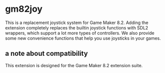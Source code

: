 # gm82joy
This is a replacement joystick system for Game Maker 8.2. Adding the extension
completely replaces the builtin joystick functions with SDL2 wrappers, which
support a lot more types of controllers. We also provide some new convenience
functions that help you use joysticks in your games.

## a note about compatibility
This extension is designed for the Game Maker 8.2 extension suite.
